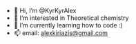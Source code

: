 - 👋 Hi, I’m @KyrKyrAlex
- 👀 I’m interested in Theoretical chemistry
- 🌱 I’m currently learning how to code :)
- 📫 email: alexkiriazis@gmail.com

<!---
KyrKyrAlex/KyrKyrAlex is a ✨ special ✨ repository because its `README.md` (this file) appears on your GitHub profile.
You can click the Preview link to take a look at your changes.
--->
